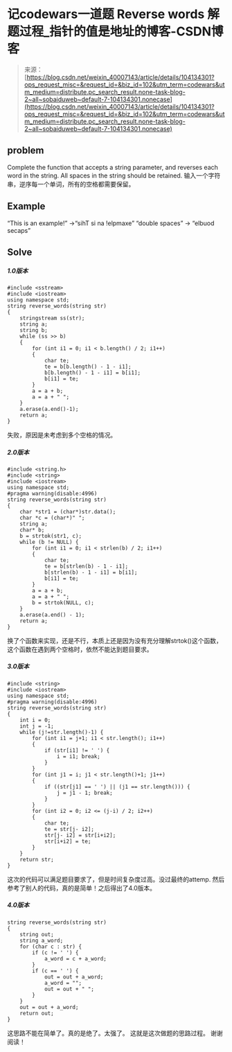 <!--yml
category: codewars
date: 2022-08-13 11:43:28
-->

# 记codewars一道题 Reverse words 解题过程_指针的值是地址的博客-CSDN博客

> 来源：[https://blog.csdn.net/weixin_40007143/article/details/104134301?ops_request_misc=&request_id=&biz_id=102&utm_term=codewars&utm_medium=distribute.pc_search_result.none-task-blog-2~all~sobaiduweb~default-7-104134301.nonecase](https://blog.csdn.net/weixin_40007143/article/details/104134301?ops_request_misc=&request_id=&biz_id=102&utm_term=codewars&utm_medium=distribute.pc_search_result.none-task-blog-2~all~sobaiduweb~default-7-104134301.nonecase)

## problem

Complete the function that accepts a string parameter, and reverses each word in the string. All spaces in the string should be retained.
输入一个字符串，逆序每一个单词，所有的空格都需要保留。

## Example

“This is an example!” ->“sihT si na !elpmaxe”
“double spaces” -> “elbuod secaps”

## Solve

##### 1.0版本

```
#include <sstream>
#include <iostream>
using namespace std;
string reverse_words(string str)
{
    stringstream ss(str);
    string a;
    string b;
    while (ss >> b)
    {
        for (int i1 = 0; i1 < b.length() / 2; i1++)
        {
            char te;
            te = b[b.length() - 1 - i1];
            b[b.length() - 1 - i1] = b[i1];
            b[i1] = te;
        }
        a = a + b;
        a = a + " ";
    }
    a.erase(a.end()-1);
    return a;
} 
```

失败，原因是未考虑到多个空格的情况。

##### 2.0版本

```
#include <string.h>
#include <string>
#include <iostream>
using namespace std;
#pragma warning(disable:4996)
string reverse_words(string str)
{
    char *str1 = (char*)str.data();
    char *c = (char*)" ";
    string a;
    char* b;
    b = strtok(str1, c);
    while (b != NULL) {
        for (int i1 = 0; i1 < strlen(b) / 2; i1++)
        {
            char te;
            te = b[strlen(b) - 1 - i1];
            b[strlen(b) - 1 - i1] = b[i1];
            b[i1] = te;
        }
        a = a + b;
        a = a + " ";
        b = strtok(NULL, c);
    }
    a.erase(a.end() - 1);   
    return a;
} 
```

换了个函数来实现，还是不行，本质上还是因为没有充分理解strtok()这个函数，这个函数在遇到两个空格时，依然不能达到题目要求。

##### 3.0版本

```
#include <string>
#include <iostream>
using namespace std;
#pragma warning(disable:4996)
string reverse_words(string str)
{
    int i = 0;
    int j = -1;
    while (j!=str.length()-1) {
        for (int i1 = j+1; i1 < str.length(); i1++)
        {
            if (str[i1] != ' ') {
                i = i1; break;
            }
        }
        for (int j1 = i; j1 < str.length()+1; j1++)
        {
            if ((str[j1] == ' ') || (j1 == str.length())) {
                j = j1 - 1; break;
            }
        }
        for (int i2 = 0; i2 <= (j-i) / 2; i2++)
        {
            char te;
            te = str[j- i2];
            str[j- i2] = str[i+i2];
            str[i+i2] = te;
        }
    }
    return str;
} 
```

这次的代码可以满足题目要求了，但是时间复杂度过高。没过最终的attemp.
然后参考了别人的代码，真的是简单！之后得出了4.0版本。

##### 4.0版本

```
string reverse_words(string str)
{
    string out;  
    string a_word;
    for (char c : str) {
        if (c != ' ') {  
            a_word = c + a_word;
        }
        if (c == ' ') {  
            out = out + a_word;
            a_word = "";  
            out = out + " ";  
        }
    }
    out = out + a_word;
    return out;
} 
```

这思路不能在简单了。真的是绝了。太强了。
这就是这次做题的思路过程。
谢谢阅读！